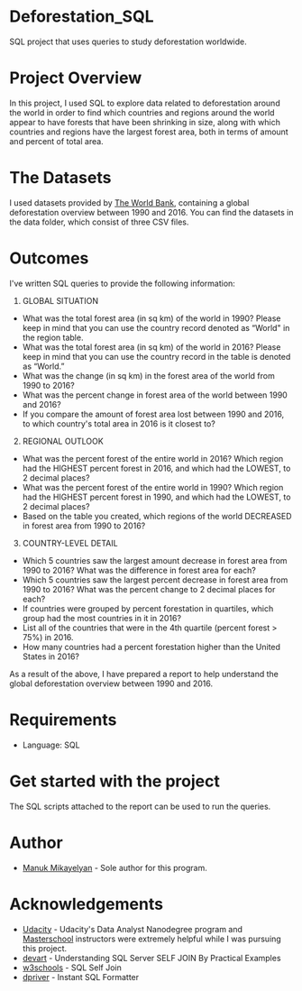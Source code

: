 # Deforestation_SQL
SQL project that uses queries to study deforestation worldwide.

# Project Overview
In this project, I used SQL to explore data related to deforestation around the world in order to find which countries and regions around the world appear to have forests that have been shrinking in size, along with which countries and regions have the largest forest area, both in terms of amount and percent of total area.

# The Datasets
I used datasets provided by [The World Bank](https://www.worldbank.org/en/home), containing a global deforestation overview between 1990 and 2016. You can find the datasets in the data folder, which consist of three CSV files. 

# Outcomes
I've written SQL queries to provide the following information:
1. GLOBAL SITUATION
- What was the total forest area (in sq km) of the world in 1990? Please keep in mind that you can use the country record denoted as “World" in the region table.
- What was the total forest area (in sq km) of the world in 2016? Please keep in mind that you can use the country record in the table is denoted as “World.”
- What was the change (in sq km) in the forest area of the world from 1990 to 2016?
- What was the percent change in forest area of the world between 1990 and 2016?
- If you compare the amount of forest area lost between 1990 and 2016, to which country's total area in 2016 is it closest to?
2. REGIONAL OUTLOOK
- What was the percent forest of the entire world in 2016? Which region had the HIGHEST percent forest in 2016, and which had the LOWEST, to 2 decimal places?
- What was the percent forest of the entire world in 1990? Which region had the HIGHEST percent forest in 1990, and which had the LOWEST, to 2 decimal places?
- Based on the table you created, which regions of the world DECREASED in forest area from 1990 to 2016?
3. COUNTRY-LEVEL DETAIL
- Which 5 countries saw the largest amount decrease in forest area from 1990 to 2016? What was the difference in forest area for each?
- Which 5 countries saw the largest percent decrease in forest area from 1990 to 2016? What was the percent change to 2 decimal places for each?
- If countries were grouped by percent forestation in quartiles, which group had the most countries in it in 2016?
- List all of the countries that were in the 4th quartile (percent forest > 75%) in 2016.
- How many countries had a percent forestation higher than the United States in 2016?

As a result of the above, I have prepared a report to help understand the global deforestation overview between 1990 and 2016.

# Requirements

* Language: SQL

# Get started with the project

The SQL scripts attached to the report can be used to run the queries.

# Author

 * [Manuk Mikayelyan](https://github.com/mmikayelyan) - Sole author for this program.
 
 # Acknowledgements

* [Udacity](https://udacity.com) - Udacity's Data Analyst Nanodegree program and [Masterschool](https://www.masterschool.com/) instructors were extremely helpful while I was pursuing this project.
* [devart](https://www.devart.com/dbforge/sql/sqlcomplete/self-join-in-sql-server.html) - Understanding SQL Server SELF JOIN By Practical Examples
* [w3schools](https://www.w3schools.com/sql/sql_join_self.asp) - SQL Self Join
* [dpriver](https://www.dpriver.com/pp/sqlformat.htm) - Instant SQL Formatter
